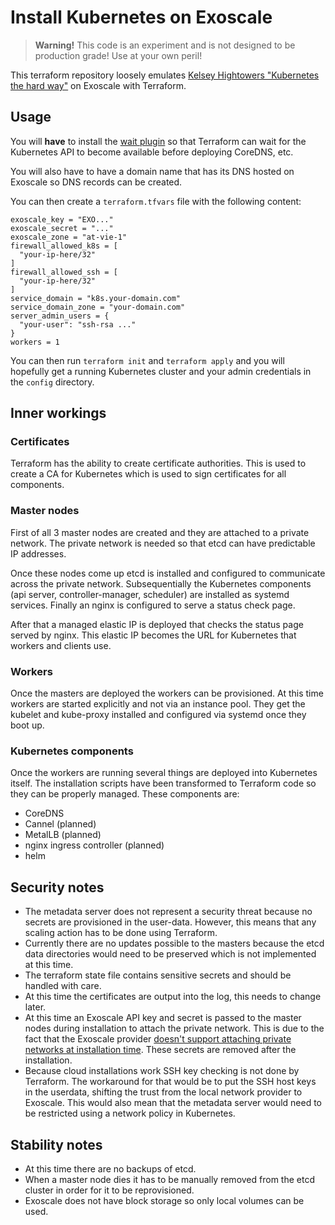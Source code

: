 # Install Kubernetes on Exoscale

> **Warning!** This code is an experiment and is not designed to be production grade! Use at your own peril!

This terraform repository loosely emulates
[Kelsey Hightowers "Kubernetes the hard way"](https://github.com/kelseyhightower/kubernetes-the-hard-way) on Exoscale
with Terraform.

## Usage

You will **have** to install the [wait plugin](https://github.com/janoszen/terraform-provider-wait) so that Terraform
can wait for the Kubernetes API to become available before deploying CoreDNS, etc.

You will also have to have a domain name that has its DNS hosted on Exoscale so DNS records can be created.

You can then create a `terraform.tfvars` file with the following content:

```
exoscale_key = "EXO..."
exoscale_secret = "..."
exoscale_zone = "at-vie-1"
firewall_allowed_k8s = [
  "your-ip-here/32"
]
firewall_allowed_ssh = [
  "your-ip-here/32"
]
service_domain = "k8s.your-domain.com"
service_domain_zone = "your-domain.com"
server_admin_users = {
  "your-user": "ssh-rsa ..."
}
workers = 1
```

You can then run `terraform init` and `terraform apply` and you will hopefully get a running Kubernetes cluster and
your admin credentials in the `config` directory.

## Inner workings

### Certificates

Terraform has the ability to create certificate authorities. This is used to create a CA for Kubernetes which is used
to sign certificates for all components.

### Master nodes

First of all 3 master nodes are created and they are attached to a private network. The private network is needed
so that etcd can have predictable IP addresses.

Once these nodes come up etcd is installed and configured to communicate across the private network. Subsequentially
the Kubernetes components (api server, controller-manager, scheduler) are installed as systemd services. Finally
an nginx is configured to serve a status check page.

After that a managed elastic IP is deployed that checks the status page served by nginx. This elastic IP becomes the
URL for Kubernetes that workers and clients use.

### Workers

Once the masters are deployed the workers can be provisioned. At this time workers are started explicitly and not via 
an instance pool. They get the kubelet and kube-proxy installed and configured via systemd once they boot up.

### Kubernetes components

Once the workers are running several things are deployed into Kubernetes itself. The installation scripts have been
transformed to Terraform code so they can be properly managed. These components are:

- CoreDNS
- Cannel (planned)
- MetalLB (planned)
- nginx ingress controller (planned)
- helm

## Security notes

- The metadata server does not represent a security threat because no secrets are provisioned in the user-data. However,
  this means that any scaling action has to be done using Terraform.
- Currently there are no updates possible to the masters because the etcd data directories would need to be preserved
  which is not implemented at this time.
- The terraform state file contains sensitive secrets and should be handled with care.
- At this time the certificates are output into the log, this needs to change later.
- At this time an Exoscale API key and secret is passed to the master nodes during installation to attach the private
  network. This is due to the fact that the Exoscale provider [doesn't support attaching private networks at
  installation time](https://github.com/terraform-providers/terraform-provider-exoscale/issues/48). These secrets
  are removed after the installation.
- Because cloud installations work SSH key checking is not done by Terraform. The workaround for that would be
  to put the SSH host keys in the userdata, shifting the trust from the local network provider to Exoscale. This would
  also mean that the metadata server would need to be restricted using a network policy in Kubernetes.

## Stability notes

- At this time there are no backups of etcd.
- When a master node dies it has to be manually removed from the etcd cluster in order for it to be reprovisioned.
- Exoscale does not have block storage so only local volumes can be used.
